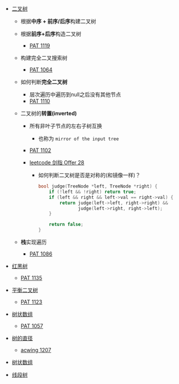 - [二叉树](binary-tree.md)
  
  - 根据**中序 + 前序/后序**构建二叉树
  
  - 根据**前序+后序**构造二叉树
    
    - [PAT 1119](https://pintia.cn/problem-sets/994805342720868352/problems/994805353470869504)
  
  - 构建完全二叉搜索树
    
    - [PAT 1064](https://pintia.cn/problem-sets/994805342720868352/problems/994805407749357568)
  
  - 如何判断**完全二叉树**
    
    - 层次遍历中遍历到null之后没有其他节点
    - [PAT 1110](https://pintia.cn/problem-sets/994805342720868352/problems/994805359372255232)
  
  - 二叉树的**转置(inverted)**
    
    - 所有非叶子节点的左右子树互换
      
      - 也称为 `mirror of the input tree`
    
    - [PAT 1102](https://pintia.cn/problem-sets/994805342720868352/problems/994805365537882112)
    
    - [leetcode 剑指 Offer 28](https://leetcode-cn.com/problems/dui-cheng-de-er-cha-shu-lcof/)
      
      - 如何判断二叉树是否是对称的(和镜像一样)？
        
        ```c++
        bool judge(TreeNode *left, TreeNode *right) {
            if (!left && !right) return true;
            if (left && right && left->val == right->val) {
                return judge(left->left, right->right) && 
                       judge(left->right, right->left);
            }
        
            return false;
        }
        ```
  
  - **栈**实现遍历
    
    - [PAT 1086](https://pintia.cn/problem-sets/994805342720868352/problems/994805380754817024)

- [红黑树](red-black-tree.md)
  
  - [PAT 1135](https://pintia.cn/problem-sets/994805342720868352/problems/994805346063728640)

- [平衡二叉树](avl-tree.md)
  
  - [PAT 1123](https://pintia.cn/problem-sets/994805342720868352/problems/994805351302414336)

- [树状数组](fenwick-tree.md)
  
  - [PAT 1057](https://pintia.cn/problem-sets/994805342720868352/problems/994805417945710592)

- [树的直径](tree-diameter.md)
  
  - [acwing 1207](https://www.acwing.com/problem/content/description/1209/)

- [树状数组](fenwick-tree.md)

- [线段树](segment-tree.md)